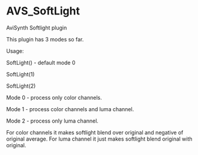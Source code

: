 # AVS_SoftLight
AviSynth Softlight plugin

This plugin has 3 modes so far.

Usage:

SoftLight() - default mode 0

SoftLight(1)

SoftLight(2)

Mode 0 - process only color channels.

Mode 1 - process color channels and luma channel.

Mode 2 - process only luma channel.

For color channels it makes softlight blend over original and negative of original average.
For luma channel it just makes softlight blend original with original.
